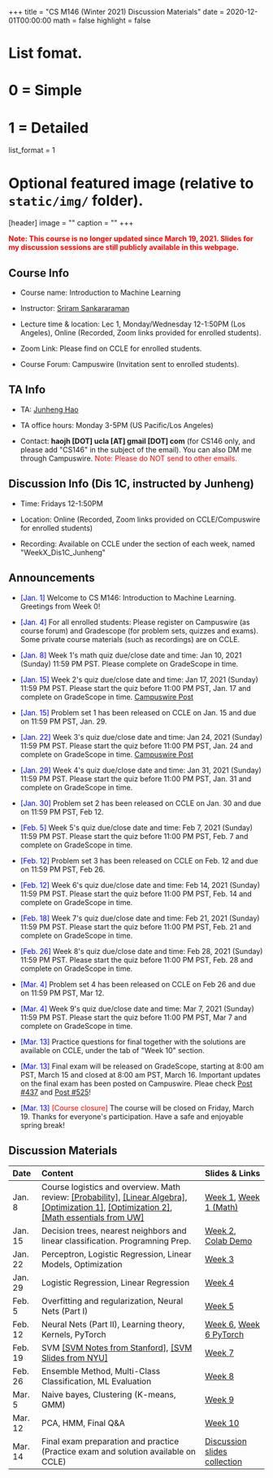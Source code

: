 +++
title = "CS M146 (Winter 2021) Discussion Materials"
date = 2020-12-01T00:00:00
math = false
highlight = false

# List fomat.
#   0 = Simple
#   1 = Detailed
list_format = 1

# Optional featured image (relative to `static/img/` folder).
[header]
image = ""
caption = ""
+++

<span style="color:red"> **Note: This course is no longer updated since March 19, 2021. Slides for my discussion sessions are still publicly available in this webpage.** </span>


## Course Info

* Course name: Introduction to Machine Learning

* Instructor: [Sriram Sankararaman](http://web.cs.ucla.edu/~sriram/)

* Lecture time & location: Lec 1, Monday/Wednesday 12-1:50PM (Los Angeles), Online (Recorded, Zoom links provided for enrolled students).

* Zoom Link: Please find on CCLE for enrolled students.

* Course Forum: Campuswire (Invitation sent to enrolled students).

## TA Info

* TA: [Junheng Hao](https://www.haojunheng.com/)

* TA office hours: Monday 3-5PM (US Pacific/Los Angeles)

* Contact: **haojh [DOT] ucla [AT] gmail [DOT] com** (for CS146 only, and please add "CS146" in the subject of the email). You can also DM me through Campuswire. <span style="color:red"> Note: Please do NOT send to other emails. </span>


## Discussion Info (Dis 1C, instructed by Junheng)

* Time: Fridays 12-1:50PM

* Location: Online (Recorded, Zoom links provided on CCLE/Compuswire for enrolled students)

* Recording: Available on CCLE under the section of each week, named "WeekX_Dis1C_Junheng"

## Announcements

* <span style="color:blue">\[Jan. 1\]</span> Welcome to CS M146: Introduction to Machine Learning. Greetings from Week 0!
* <span style="color:blue">\[Jan. 4\]</span> For all enrolled students: Please register on Campuswire (as course forum) and Gradescope (for problem sets, quizzes and exams). Some private course materials (such as recordings) are on CCLE. 
* <span style="color:blue">\[Jan. 8\]</span> Week 1's math quiz due/close date and time: Jan 10, 2021 (Sunday) 11:59 PM PST. Please complete on GradeScope in time.

* <span style="color:blue">\[Jan. 15\]</span>  Week 2's quiz due/close date and time: Jan 17, 2021 (Sunday) 11:59 PM PST. Please start the quiz before 11:00 PM PST, Jan. 17 and complete on GradeScope in time. [Campuswire Post](https://campuswire.com/c/GB5E561C3/feed/57)

* <span style="color:blue">\[Jan. 15\]</span> Problem set 1 has been released on CCLE on Jan. 15 and due on 11:59 PM PST, Jan. 29. 

* <span style="color:blue">\[Jan. 22\]</span> Week 3's quiz due/close date and time: Jan 24, 2021 (Sunday) 11:59 PM PST. Please start the quiz before 11:00 PM PST, Jan. 24 and complete on GradeScope in time. [Campuswire Post](https://campuswire.com/c/GB5E561C3/feed/87)

* <span style="color:blue">\[Jan. 29\]</span> Week 4's quiz due/close date and time: Jan 31, 2021 (Sunday) 11:59 PM PST. Please start the quiz before 11:00 PM PST, Jan. 31 and complete on GradeScope in time.

* <span style="color:blue">\[Jan. 30\]</span> Problem set 2 has been released on CCLE on Jan. 30 and due on 11:59 PM PST, Feb 12. 

* <span style="color:blue">\[Feb. 5\]</span> Week 5's quiz due/close date and time: Feb 7, 2021 (Sunday) 11:59 PM PST. Please start the quiz before 11:00 PM PST, Feb. 7 and complete on GradeScope in time.

* <span style="color:blue">\[Feb. 12\]</span> Problem set 3 has been released on CCLE on Feb. 12 and due on 11:59 PM PST, Feb 26. 

* <span style="color:blue">\[Feb. 12\]</span> Week 6's quiz due/close date and time: Feb 14, 2021 (Sunday) 11:59 PM PST. Please start the quiz before 11:00 PM PST, Feb. 14 and complete on GradeScope in time.

* <span style="color:blue">\[Feb. 18\]</span> Week 7's quiz due/close date and time: Feb 21, 2021 (Sunday) 11:59 PM PST. Please start the quiz before 11:00 PM PST, Feb. 21 and complete on GradeScope in time.

* <span style="color:blue">\[Feb. 26\]</span> Week 8's quiz due/close date and time: Feb 28, 2021 (Sunday) 11:59 PM PST. Please start the quiz before 11:00 PM PST, Feb. 28 and complete on GradeScope in time.

* <span style="color:blue">\[Mar. 4\]</span> Problem set 4 has been released on CCLE on Feb 26 and due on 11:59 PM PST, Mar 12. 

* <span style="color:blue">\[Mar. 4\]</span> Week 9's quiz due/close date and time: Mar 7, 2021 (Sunday) 11:59 PM PST. Please start the quiz before 11:00 PM PST, Mar 7 and complete on GradeScope in time.

* <span style="color:blue">\[Mar. 13\]</span> Practice questions for final together with the solutions are available on CCLE, under the tab of "Week 10" section.

* <span style="color:blue">\[Mar. 13\]</span>  Final exam will be released on GradeScope, starting at 8:00 am PST, March 15 and closed at 8:00 am PST, March 16. Important updates on the final exam has been posted on Campuswire. Pleae check [Post #437](https://campuswire.com/c/GB5E561C3/feed/437) and [Post #525](https://campuswire.com/c/GB5E561C3/feed/525)!

* <span style="color:blue">\[Mar. 13\]</span> <span style="color:red">\[Course closure\]</span> The course will be closed on Friday, March 19. Thanks for everyone's participation. Have a safe and enjoyable spring break!


## Discussion Materials

|  Date  |                        Content                      |          Slides & Links            |
|:-------|:----------------------------------------------------|:-----------------------------------|
| Jan. 8 | Course logistics and overview. Math review: [\[Probability\]](http://cs229.stanford.edu/section/cs229-prob.pdf), [\[Linear Algebra\]](http://cs229.stanford.edu/section/cs229-linalg.pdf), [\[Optimization 1\]](http://cs229.stanford.edu/section/cs229-cvxopt.pdf), [\[Optimization 2\]](http://cs229.stanford.edu/section/cs229-cvxopt2.pdf), [\[Math essentials from UW\]](http://courses.washington.edu/css490/2012.Winter/lecture_slides/02_math_essentials.pdf) | [Week 1](https://www.haojunheng.com/files/cs146-w21/CSM146Dis1C_Week1.pdf), [Week 1 (Math)](https://www.haojunheng.com/files/cs146-w21/CSM146Dis1C_Week1_Math_Summary.pdf)|
| Jan. 15 | Decision trees, nearest neighbors and linear classification. Programning Prep. | [Week 2](https://www.haojunheng.com/files/cs146-w21/CSM146Dis1C_Week2.pdf), [Colab Demo](https://www.haojunheng.com/files/cs146-w21/csm146_colab_prep.zip) |
| Jan. 22 | Perceptron, Logistic Regression, Linear Models, Optimization | [Week 3](https://www.haojunheng.com/files/cs146-w21/CSM146Dis1C_Week3.pdf) |
| Jan. 29 | Logistic Regression, Linear Regression | [Week 4](https://www.haojunheng.com/files/cs146-w21/CSM146Dis1C_Week4.pdf) |
| Feb. 5  | Overfitting and regularization, Neural Nets (Part I) | [Week 5](https://www.haojunheng.com/files/cs146-w21/CSM146Dis1C_Week5.pdf) |
| Feb. 12  | Neural Nets (Part II), Learning theory, Kernels, PyTorch | [Week 6](https://www.haojunheng.com/files/cs146-w21/CSM146Dis1C_Week6.pdf), [Week 6 PyTorch](https://www.haojunheng.com/files/cs146-w21/CSM146Dis1C_Week6_PyTorch.pdf) |
| Feb. 19  | SVM [\[SVM Notes from Stanford\]](https://see.stanford.edu/materials/aimlcs229/cs229-notes3.pdf), [\[SVM Slides from NYU\]](http://people.csail.mit.edu/dsontag/courses/ml13/slides/lecture6.pdf) | [Week 7](https://www.haojunheng.com/files/cs146-w21/CSM146Dis1C_Week7.pdf) |
| Feb. 26  | Ensemble Method, Multi-Class Classification, ML Evaluation | [Week 8](https://www.haojunheng.com/files/cs146-w21/CSM146Dis1C_Week8.pdf) |
| Mar. 5   | Naive bayes, Clustering (K-means, GMM) | [Week 9](https://www.haojunheng.com/files/cs146-w21/CSM146Dis1C_Week9.pdf)|
| Mar. 12  | PCA, HMM, Final Q&A | [Week 10](https://www.haojunheng.com/files/cs146-w21/CSM146Dis1C_Week10.pdf) |
| Mar. 14  | Final exam preparation and practice (Practice exam and solution available on CCLE)  | [Discussion slides collection](https://www.haojunheng.com/files/cs146-w21/CSM146Dis1C_Collection.pdf) |
